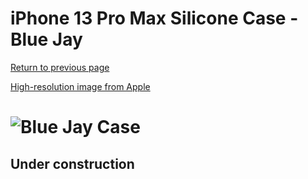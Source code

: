 # iPhone 13 Pro Max Silicone Case - Blue Jay

[Return to previous page](/iphone_13)

[High-resolution image from Apple](https://store.storeimages.cdn-apple.com/8756/as-images.apple.com/is//MM2Q3?wid=4500&hei=4500&fmt=png)

# ![Blue Jay Case](/everyphone/MM2Q3.png)

## Under construction
